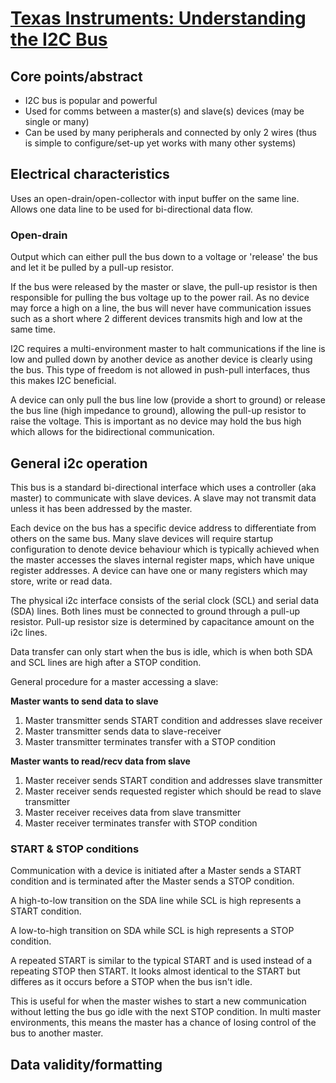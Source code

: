 
# [Texas Instruments: Understanding the I2C Bus](https://www.ti.com/lit/an/slva704/slva704.pdf)

## Core points/abstract
+ I2C bus is popular and powerful
+ Used for comms between a master(s) and slave(s) devices (may be single or many)
+ Can be used by many peripherals and connected by only 2 wires (thus is simple to configure/set-up yet works with many other systems)

## Electrical characteristics
Uses an open-drain/open-collector with input buffer on the same line. Allows one data line to be used for bi-directional data flow.

### Open-drain
Output which can either pull the bus down to a voltage or 'release' the bus and let it be pulled by a pull-up resistor.

If the bus were released by the master or slave, the pull-up resistor is then responsible for pulling the bus voltage up to the power rail. As no device may force a high on a line, the bus will never have communication issues such as a short where 2 different devices transmits high and low at the same time. 

I2C requires a multi-environment master to halt communications if the line is low and pulled down by another device as another device is clearly using the bus. This type of freedom is not allowed in push-pull interfaces, thus this makes I2C beneficial.

A device can only pull the bus line low (provide a short to ground) or release the bus line (high impedance to ground), allowing the pull-up resistor to raise the voltage. This is important as no device may hold the bus high which allows for the bidirectional communication.

## General i2c operation
This bus is a standard bi-directional interface which uses a controller (aka master) to communicate with slave devices. A slave may not transmit data unless it has been addressed by the master.

Each device on the bus has a specific device address to differentiate from others on the same bus. Many slave devices will require startup configuration to denote device behaviour which is typically achieved when the master accesses the slaves internal register maps, which have unique register addresses. A device can have one or many registers which may store, write or read data.

The physical i2c interface consists of the serial clock (SCL) and serial data (SDA) lines. Both lines must be connected to ground through a pull-up resistor. Pull-up resistor size is determined by capacitance amount on the i2c lines. 

Data transfer can only start when the bus is idle, which is when both SDA and SCL lines are high after a STOP condition.

General procedure for a master accessing a slave:

**Master wants to send data to slave**
1. Master transmitter sends START condition and addresses slave receiver
2. Master transmitter sends data to slave-receiver
3. Master transmitter terminates transfer with a STOP condition

**Master wants to read/recv data from slave**
1. Master receiver sends START condition and addresses slave transmitter
2. Master receiver sends requested register which should be read to slave transmitter
3. Master receiver receives data from slave transmitter
4. Master receiver terminates transfer with STOP condition

### START & STOP conditions
Communication with a device is initiated after a Master sends a START condition and is terminated after the Master sends a STOP condition.

A high-to-low transition on the SDA line while SCL is high represents a START condition.

A low-to-high transition on SDA while SCL is high represents a STOP condition.

A repeated START is similar to the typical START and is used instead of a repeating STOP then START. It looks almost identical to the START but differes as it occurs before a STOP when the bus isn't idle. 

This is useful for when the master wishes to start a new communication without letting the bus go idle with the next STOP condition. In multi master environments, this means the master has a chance of losing control of the bus to another master.

## Data validity/formatting
